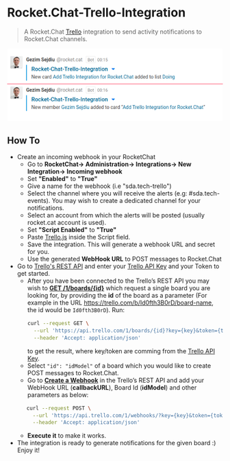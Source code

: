 # Rocket.Chat-Trello-Integration
>A Rocket.Chat [Trello](https://trello.com/) integration to send activity notifications to Rocket.Chat channels.

![image](Rocket.Chat-Trello-Integration.png)

## How To
-  Create an incoming webhook in your RocketChat
   -  Go to **RocketChat-> Administration-> Integrations-> New Integration-> Incoming webhook**
   - Set **"Enabled"** to **"True"**
   - Give a name for the webhook (i.e "sda.tech-trello")
   - Select the channel where you will receive the alerts (e.g: #sda.tech-events). You may wish to create a dedicated channel for your notifications.
   - Select an account from which the alerts will be posted (usually rocket.cat account is used).
   - Set **"Script Enabled"** to **"True"**
   - Paste [Trello.js](https://github.com/GezimSejdiu/Rocket.Chat-Trello-Integration/blob/master/Trello.js) inside the Script field.
   - Save the integration. This will generate a webhook URL and secret for you.
   - Use the generated **WebHook URL** to POST messages to Rocket.Chat
- Go to [Trello's REST API](https://developer.atlassian.com/cloud/trello/rest/) and enter your [Trello API Key](https://trello.com/app-key) and your Token to get started.
   - After you have been connected to the Trello’s REST API you may wish to **[GET /1/boards/{id}](https://developer.atlassian.com/cloud/trello/rest/api-group-boards/#api-boards-id-get)** which request a single board you are looking for, by providing the **id** of the board as a parameter (For example in the URL https://trello.com/b/Id0fth3B0rD/board-name, the id would be `Id0fth3B0rD`). 
   Run: 
      ```sh
      curl --request GET \
        --url 'https://api.trello.com/1/boards/{id}?key={key}&token={token}' \
        --header 'Accept: application/json'
      ```
      to get the result, where key/token are comming from the [Trello API Key](https://trello.com/app-key).
   - Select `"id": "idModel"` of a board which you would like to create POST messages to Rocket.Chat.
   - Go to **[Create a Webhook](https://developer.atlassian.com/cloud/trello/rest/api-group-webhooks/#api-webhooks-post)** in the Trello’s REST API and add your WebHook URL (**callbackURL**), Board Id (**idModel**) and other parameters as below:
   ```sh
      curl --request POST \
        --url 'https://api.trello.com/1/webhooks/?key={key}&token={token}&callbackURL={callbackURL}&idModel={id}' \
        --header 'Accept: application/json'

   ```
   - **Execute it** to make it works.
- The integration is ready to generate notifications for the given board :) Enjoy it!
